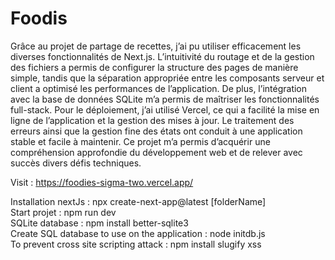 # Foodis

Grâce au projet de partage de recettes, j’ai pu utiliser efficacement les diverses fonctionnalités de Next.js. L’intuitivité du routage et de la gestion des fichiers a permis de configurer la structure des pages de manière simple, tandis que la séparation appropriée entre les composants serveur et client a optimisé les performances de l’application. De plus, l’intégration avec la base de données SQLite m’a permis de maîtriser les fonctionnalités full-stack. Pour le déploiement, j’ai utilisé Vercel, ce qui a facilité la mise en ligne de l’application et la gestion des mises à jour. Le traitement des erreurs ainsi que la gestion fine des états ont conduit à une application stable et facile à maintenir. Ce projet m’a permis d’acquérir une compréhension approfondie du développement web et de relever avec succès divers défis techniques.

Visit : https://foodies-sigma-two.vercel.app/



Installation nextJs : npx create-next-app@latest [folderName]  
Start projet : npm run dev  
SQLite database :  npm install better-sqlite3  
Create SQL database to use on the application : node initdb.js  
To prevent cross site scripting attack : npm install slugify xss

